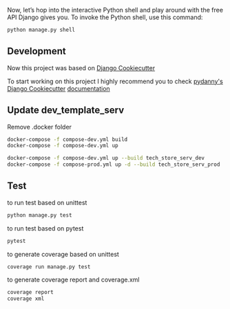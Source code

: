 Now, let’s hop into the interactive Python shell and play around with the free API Django gives you. To invoke the
Python shell,
use this command:

```bash
python manage.py shell
```

## Development

Now this project was based on
[Django Cookiecutter](https://github.com/pydanny/cookiecutter-django)

To start working on this project I highly recommend you to check
[pydanny's](https://github.com/pydanny)
[Django Cookiecutter](https://github.com/pydanny/cookiecutter-django)
[documentation](https://cookiecutter-django.readthedocs.io/en/latest/developing-locally-docker.html)

## Update dev_template_serv

Remove .docker folder

```bash
docker-compose -f compose-dev.yml build
docker-compose -f compose-dev.yml up

docker-compose -f compose-dev.yml up --build tech_store_serv_dev
docker-compose -f compose-prod.yml up -d --build tech_store_serv_prod
```

## Test

to run test based on unittest

```bash
python manage.py test
```

to run test based on pytest

```bash
pytest
```

to generate coverage based on unittest

```bash
coverage run manage.py test
```

to generate coverage report and coverage.xml

```bash
coverage report
coverage xml
```